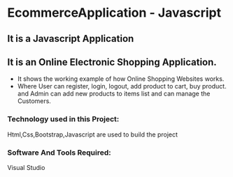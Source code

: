 # EcommerceApplication - Javascript

## It is a Javascript Application
## It is an Online Electronic Shopping Application. 
- It shows the working example of how Online Shopping Websites works.
- Where User can register, login, logout, add product to cart, buy product. and Admin can add new products to items list and can manage the Customers.




### Technology used in this Project: 
Html,Css,Bootstrap,Javascript are used to build the project

### Software And Tools Required:
Visual Studio


